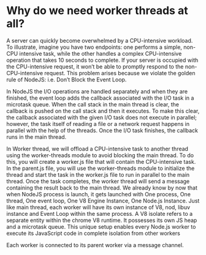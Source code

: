 # Why do we need worker threads at all?
A server can quickly become overwhelmed by a CPU-intensive workload. To illustrate, imagine you have two endpoints: one performs a simple, non-CPU intensive task, while the other handles a complex CPU-intensive operation that takes 10 seconds to complete. If your server is occupied with the CPU-intensive request, it won’t be able to promptly respond to the non-CPU-intensive request. This problem arises because we violate the golden rule of NodeJS: i.e. Don’t Block the Event Loop.

In NodeJS the I/O operations are handled separately and when they are finished, the event loop adds the callback associated with the I/O task in a microtask queue. When the call stack in the main thread is clear, the callback is pushed on the call stack and then it executes. To make this clear, the callback associated with the given I/O task does not execute in parallel; however, the task itself of reading a file or a network request happens in parallel with the help of the threads. Once the I/O task finishes, the callback runs in the main thread.

In Worker thread, we will offload a CPU-intensive task to another thread using the worker-threads module to avoid blocking the main thread. To do this, you will create a worker.js file that will contain the CPU-intensive task. In the parent.js file, you will use the worker-threads module to initialize the thread and start the task in the worker.js file to run in parallel to the main thread. Once the task completes, the worker thread will send a message containing the result back to the main thread.
We already know by now that when NodeJS process is launch, it gets launched with One process, One thread, One event loop, One V8 Engine Instance, One Node.js Instance. Just like main thread, each worker will have its own instance of V8, nod, libuv instance and Event Loop within the same process.
A V8 isolate refers to a separate entity within the chrome V8 runtime. It possesses its own JS heap and a microtask queue. This unique setup enables every Node.js worker to execute its JavaScript code in complete isolation from other workers

Each worker is connected to its parent worker via a message channel.
